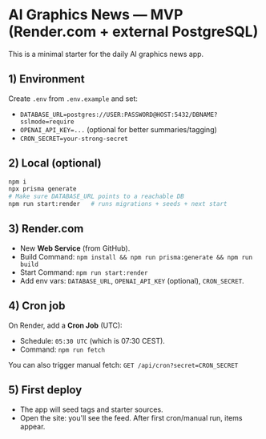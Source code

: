 # AI Graphics News — MVP (Render.com + external PostgreSQL)

This is a minimal starter for the daily AI graphics news app.

## 1) Environment

Create `.env` from `.env.example` and set:

- `DATABASE_URL=postgres://USER:PASSWORD@HOST:5432/DBNAME?sslmode=require`
- `OPENAI_API_KEY=...` (optional for better summaries/tagging)
- `CRON_SECRET=your-strong-secret`

## 2) Local (optional)

```bash
npm i
npx prisma generate
# Make sure DATABASE_URL points to a reachable DB
npm run start:render   # runs migrations + seeds + next start
```

## 3) Render.com

- New **Web Service** (from GitHub).
- Build Command: `npm install && npm run prisma:generate && npm run build`
- Start Command: `npm run start:render`
- Add env vars: `DATABASE_URL`, `OPENAI_API_KEY` (optional), `CRON_SECRET`.

## 4) Cron job

On Render, add a **Cron Job** (UTC):
- Schedule: `05:30 UTC` (which is 07:30 CEST).
- Command: `npm run fetch`

You can also trigger manual fetch:
`GET /api/cron?secret=CRON_SECRET`

## 5) First deploy

- The app will seed tags and starter sources.
- Open the site: you'll see the feed. After first cron/manual run, items appear.

